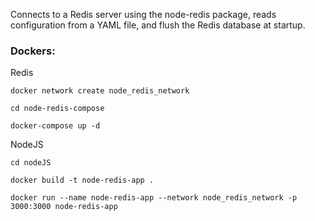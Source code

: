 Connects to a Redis server using the node-redis package, reads configuration from a YAML file, and flush the Redis database at startup.


### Dockers:

Redis
```
docker network create node_redis_network

cd node-redis-compose

docker-compose up -d
```

NodeJS
```
cd nodeJS

docker build -t node-redis-app .

docker run --name node-redis-app --network node_redis_network -p 3000:3000 node-redis-app

```
